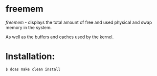 # freemem

*freemem* - displays the total amount of free and used physical and swap memory in the system.

As well as the buffers and caches used by the kernel.

# Installation:

    $ doas make clean install
